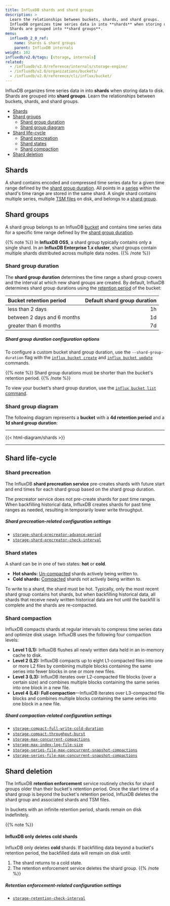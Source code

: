 ```yaml
---
title: InfluxDB shards and shard groups
description: >
  Learn the relationships between buckets, shards, and shard groups.
  InfluxDB organizes time series data in into **shards** when storing data to disk.
  Shards are grouped into **shard groups**.
menu:
  influxdb_2_0_ref:
    name: Shards & shard groups
    parent: InfluxDB internals
weight: 102
influxdb/v2.0/tags: [storage, internals]
related:
  - /influxdb/v2.0/reference/internals/storage-engine/
  - /influxdb/v2.0/organizations/buckets/
  - /influxdb/v2.0/reference/cli/influx/bucket/
---
```


InfluxDB organizes time series data in into **shards** when storing data to disk.
Shards are grouped into **shard groups**.
Learn the relationships between buckets, shards, and shard groups.

- [Shards](#shards)
- [Shard groups](#shard-groups)
  - [Shard group duration](#shard-group-duration)
  - [Shard group diagram](#shard-group-diagram)
- [Shard life-cycle](#shard-life-cycle)
  - [Shard precreation](#shard-precreation)
  - [Shard states](#shard-states)
  - [Shard compaction](#shard-compaction)
- [Shard deletion](#shard-deletion)

## Shards
A shard contains encoded and compressed time series data for a given time range
defined by the [shard group duration](#shard-group-duration).
All points in a [series](#series) within the shard's time range are stored in the same shard.
A single shard contains multiple series, multiple [TSM files](#tsm-time-structured-merge-tree) on disk,
and belongs to a [shard group](#shard-groups).

## Shard groups
A shard group belongs to an InfluxDB [bucket](/influxdb/v2.0/reference/glossary/#bucket) and contains time series data for a specific time range defined by
the [shard group duration](#shard-group-duration).

{{% note %}}
In **InfluxDB OSS**, a shard group typically contains only a single shard.
In an **InfluxDB Enterprise 1.x cluster**, shard groups contain multiple shards
distributed across multiple data nodes.
{{% /note %}}

### Shard group duration
The **shard group duration** determines the time range a shard group covers
and the interval at which new shard groups are created.
By default, InfluxDB determines shard group durations using
the [retention period](/influxdb/v2.0/reference/glossary/#retention-period)
of the bucket:

| Bucket retention period     | Default shard group duration |
|:-----------------------     | ----------------------------:|
| less than 2 days            | 1h                           |
| between 2 days and 6 months | 1d                           |
| greater than 6 months       | 7d                           |

##### Shard group duration configuration options
To configure a custom bucket shard group duration, use the `--shard-group-duration`
flag with the [`influx bucket create`](/influxdb/v2.0/reference/cli/influx/bucket/create/#create-a-custom-shard-group-duration)
and [`influx bucket update`](/influxdb/v2.0/reference/cli/influx/bucket/update//#update-the-shard-group-duration-of-a-bucket) commands.

{{% note %}}
Shard group durations must be shorter than the bucket's retention period.
{{% /note %}}

To view your bucket's shard group duration, use the
[`influx bucket list` command](/influxdb/v2.0/reference/cli/influx/bucket/list/).

### Shard group diagram
The following diagram represents a **bucket** with a **4d retention period**
and a **1d shard group duration**:

---

{{< html-diagram/shards >}}

---

## Shard life-cycle

### Shard precreation
The InfluxDB **shard precreation service** pre-creates shards with future start
and end times for each shard group based on the shard group duration.

The precreator service does not pre-create shards for past time ranges.
When backfilling historical data, InfluxDB creates shards for past time ranges as needed,
resulting in temporarily lower write throughput.

##### Shard precreation-related configuration settings
- [`storage-shard-precreator-advance-period`](/influxdb/v2.0/reference/config-options/#storage-shard-precreator-advance-period)
- [`storage-shard-precreator-check-interval`](/influxdb/v2.0/reference/config-options/#storage-shard-precreator-check-interval)

### Shard states
A shard can be in one of two states: **hot** or **cold**.

- **Hot shards:** [Un-compacted](#shard-compaction) shards actively being written to.
- **Cold shards:** [Compacted](#shard-compaction) shards not actively being written to.

To write to a shard, the shard must be hot.
Typically, only the most recent shard group contains hot shards, but when backfilling
historical data, all shards that receive newly written historical data are hot
until the backfill is complete and the shards are re-compacted.

### Shard compaction
InfluxDB compacts shards at regular intervals to compress time series data and optimize disk usage. InfluxDB uses the following four compaction levels:
- **Level 1 (L1):** InfluxDB flushes all newly written data held in an in-memory cache to disk.
- **Level 2 (L2):** InfluxDB compacts up to eight L1-compacted files into one or more L2 files by
     combining multiple blocks containing the same series into fewer blocks in one or more new files.
- **Level 3 (L3):** InfluxDB iterates over L2-compacted file blocks (over a certain size)
  and combines multiple blocks containing the same series into one block in a new file.
- **Level 4 (L4):** **Full compaction**—InfluxDB iterates over L3-compacted file blocks
  and combines multiple blocks containing the same series into one block in a new file.

##### Shard compaction-related configuration settings
- [`storage-compact-full-write-cold-duration`](/influxdb/v2.0/reference/config-options/#storage-compact-full-write-cold-duration)
- [`storage-compact-throughput-burst`](/influxdb/v2.0/reference/config-options/#storage-compact-throughput-burst)
- [`storage-max-concurrent-compactions`](/influxdb/v2.0/reference/config-options/#storage-max-concurrent-compactions)
- [`storage-max-index-log-file-size`](/influxdb/v2.0/reference/config-options/#storage-max-index-log-file-size)
- [`storage-series-file-max-concurrent-snapshot-compactions`](/influxdb/v2.0/reference/config-options/#storage-series-file-max-concurrent-snapshot-compactions)
- [`storage-series-file-max-concurrent-snapshot-compactions`](/influxdb/v2.0/reference/config-options/#storage-series-file-max-concurrent-snapshot-compactions)

## Shard deletion
The InfluxDB **retention enforcement** service routinely checks for shard groups
older than their bucket's retention period.
Once the start time of a shard group is beyond the bucket's retention period,
InfluxDB deletes the shard group and associated shards and TSM files.

In buckets with an infinite retention period, shards remain on disk indefinitely.

{{% note %}}
#### InfluxDB only deletes cold shards
InfluxDB only deletes **cold** shards.
If backfilling data beyond a bucket's retention period, the backfilled data will
remain on disk until:

1. The shard returns to a cold state.
2. The retention enforcement service deletes the shard group.
{{% /note %}}

##### Retention enforcement-related configuration settings
- [`storage-retention-check-interval`](/influxdb/v2.0/reference/config-options/#storage-retention-check-interval)
